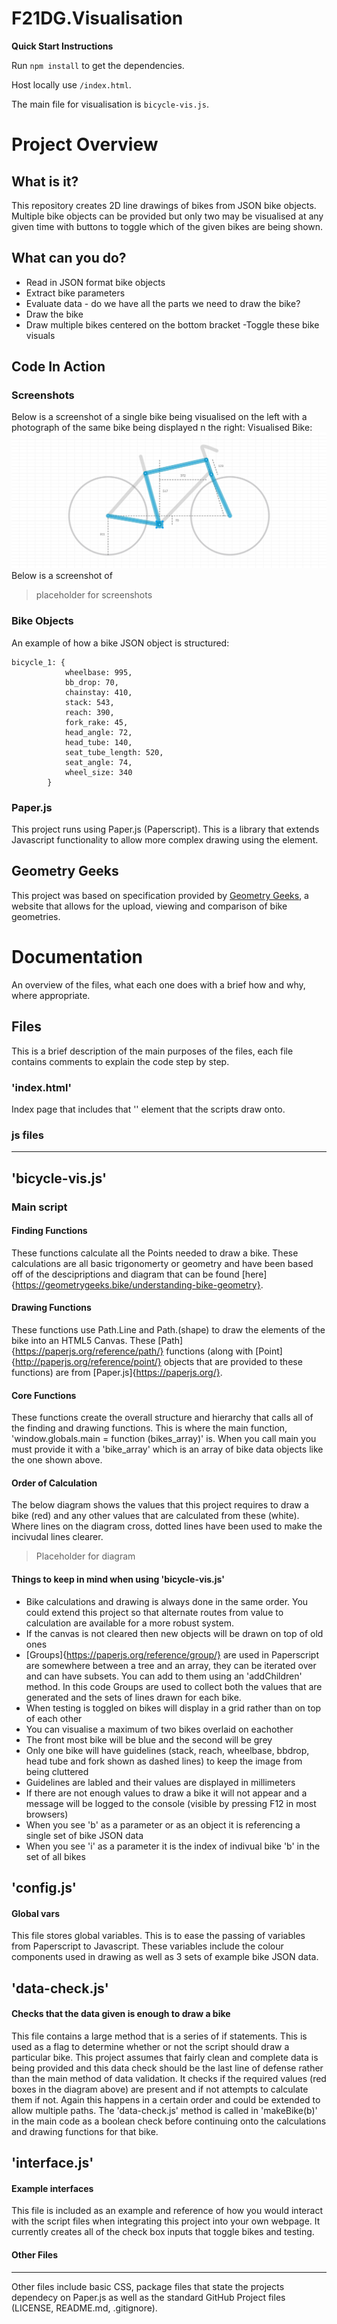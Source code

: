 # F21DG.Visualisation

**Quick Start Instructions**

Run `npm install` to get the dependencies.

Host locally use `/index.html`.

The main file for visualisation is `bicycle-vis.js`.

Project Overview
======

What is it?
------
This repository creates 2D line drawings of bikes from JSON bike objects. Multiple bike objects can be provided but only two may be visualised at any given time with buttons to toggle which of the given bikes are being shown.

What can you do?
------
- Read in JSON format bike objects
- Extract bike parameters
- Evaluate data - do we have all the parts we need to draw the bike?
- Draw the bike
- Draw multiple bikes centered on the bottom bracket
-Toggle these bike visuals

Code In Action
------
### Screenshots
Below is a screenshot of a single bike being visualised on the left with a photograph of the same bike being displayed n the right:
Visualised Bike: ![Alt](/picturesForReadme/bikeFromSlide.png) 
Below is a screenshot of 
> placeholder for screenshots

### Bike Objects
An example of how a bike JSON object is structured:
~~~~
bicycle_1: {
            wheelbase: 995,
            bb_drop: 70,
            chainstay: 410,
            stack: 543,
            reach: 390,
            fork_rake: 45,
            head_angle: 72,
            head_tube: 140,
            seat_tube_length: 520,
            seat_angle: 74,
            wheel_size: 340
        }
~~~~

### Paper.js
This project runs using Paper.js (Paperscript). This is a library that extends Javascript functionality to allow more complex drawing using the <canvas> element.

Geometry Geeks
------
This project was based on specification provided by [Geometry Geeks](https://geometrygeeks.bike "Geometry Geek's Website"), a website that allows for the upload, viewing and comparison of bike geometries.

Documentation
======
An overview of the files, what each one does with a brief how and why, where appropriate.

Files 
------
This is a brief description of the main purposes of the files, each file contains comments to explain the code step by step.

### 'index.html'
Index page that includes that '<canvas>' element that the scripts draw onto.

### js files
------

## 'bicycle-vis.js'
### Main script

#### Finding Functions
These functions calculate all the Points needed to draw a bike.
These calculations are all basic trigonomerty or geometry and have been based off of the descipriptions and diagram that can be found [here]{https://geometrygeeks.bike/understanding-bike-geometry}.
#### Drawing Functions
These functions use Path.Line and Path.(shape) to draw the elements of the bike into an HTML5 Canvas. These [Path]{https://paperjs.org/reference/path/} functions (along with [Point]{http://paperjs.org/reference/point/} objects that are provided to these functions) are from [Paper.js]{https://paperjs.org/}.
#### Core Functions
These functions create the overall structure and hierarchy that calls all of the finding and drawing functions.
This is where the main function, 'window.globals.main = function (bikes_array)' is. When you call main you must provide it with a 'bike_array' which is an array of bike data objects like the one shown above.

#### Order of Calculation
The below diagram shows the values that this project requires to draw a bike (red) and any other values that are calculated from these (white). Where lines on the diagram cross, dotted lines have been used to make the incivudal lines clearer.
> Placeholder for diagram

#### Things to keep in mind when using 'bicycle-vis.js'
- Bike calculations and drawing is always done in the same order. You could extend this project so that alternate routes from value to calculation are available for a more robust system.
- If the canvas is not cleared then new objects will be drawn on top of old ones
- [Groups]{https://paperjs.org/reference/group/} are used in Paperscript are somewhere between a tree and an array, they can be iterated over and can have subsets. You can add to them using an 'addChildren' method. In this code Groups are used to collect both the values that are generated and the sets of lines drawn for each bike.
- When testing is toggled on bikes will display in a grid rather than on top of each other
- You can visualise a maximum of two bikes overlaid on eachother
- The front most bike will be blue and the second will be grey
- Only one bike will have guidelines (stack, reach, wheelbase, bbdrop, head tube and fork shown as dashed lines) to keep the image from being cluttered
- Guidelines are labled and their values are displayed in millimeters
- If there are not enough values to draw a bike it will not appear and a message will be logged to the console (visible by pressing F12 in most browsers)
- When you see 'b' as a parameter or as an object it is referencing a single set of bike JSON data
- When you see 'i' as a parameter it is the index of indivual bike 'b' in the set of all bikes

## 'config.js'
#### Global vars
This file stores global variables. This is to ease the passing of variables from Paperscript to Javascript. These variables include the colour components used in drawing as well as 3 sets of example bike JSON data.

## 'data-check.js'
#### Checks that the data given is enough to draw a bike
This file contains a large method that is a series of if statements. This is used as a flag to determine whether or not the script should draw a particular bike. This project assumes that fairly clean and complete data is being provided and this data check should be the last line of defense rather than the main method of data validation. It checks if the required values (red boxes in the diagram above) are present and if not attempts to calculate them if not. Again this happens in a certain order and could be extended to allow multiple paths. The 'data-check.js' method is called in 'makeBike(b)' in the main code as a boolean check before continuing onto the calculations and drawing functions for that bike.

## 'interface.js'
#### Example interfaces
This file is included as an example and reference of how you would interact with the script files when integrating this project into your own webpage. It currently creates all of the check box inputs that toggle bikes and testing.

#### Other Files
------
Other files include basic CSS, package files that state the projects dependecy on Paper.js as well as the standard GitHub Project files (LICENSE, README.md, .gitignore).
